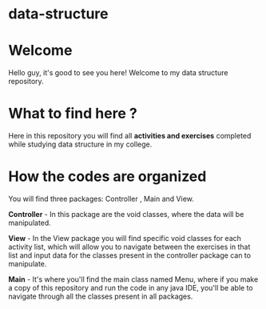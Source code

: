 # data-structure
# Welcome 
Hello guy, it's good to see you here! Welcome to my data structure repository.

# What to find here ? 
Here in this repository you will find all **activities and exercises** completed while studying data structure in my college. 

# How the codes are organized
You will find three packages: Controller , Main and View.

**Controller** - In this package are the void classes, where the data will be manipulated.

**View** - In the View package you will find specific void classes for each activity list, which will allow you to navigate between the exercises in that list and input data for the classes present in the controller package can to manipulate.

**Main** - It's where you'll find the main class named Menu, where if you make a copy of this repository and run the code in any java IDE, you'll be able to navigate through all the classes present in all packages.